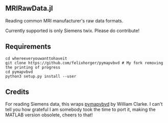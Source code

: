 MRIRawData.jl
-------------

Reading common MRI manufacturer's raw data formats.

Currently supported is only Siemens twix.
Please do contribute!

Requirements
------------
```
cd whereeveryouwanttohaveit
git clone https://github.com/felixhorger/pymapvbvd # My fork removing the printing of progress
cd pymapvbvd
python3 setup.py install --user
```

Credits
-------
For reading Siemens data, this wraps [pymapvbvd](https://github.com/wtclarke/pymapvbvd) by William Clarke.
I can't tell you how grateful I am somebody took the time to port it, making the MATLAB version obsolete,
cheers to that!

